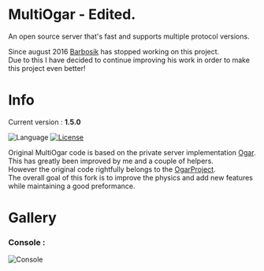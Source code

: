 # MultiOgar - Edited.

An open source server that's fast and supports multiple protocol versions.

Since august 2016 [Barbosik](https://github.com/Barbosik) has stopped working on this project. 
<br>Due to this I have decided to continue improving his work in order to make this project even better!



# Info 

Current version : **1.5.0**

![Language](https://img.shields.io/badge/language-node.js-yellow.svg)
[![License](https://img.shields.io/badge/license-APACHE2-blue.svg)](https://github.com/Barbosik/OgarMulti/blob/master/LICENSE.md)


Original MultiOgar code is based on the private server implementation [Ogar](https://github.com/OgarProject/Ogar).
<br>This has greatly been improved by me and a couple of helpers.
<br>However the original code rightfully belongs to the [OgarProject](https://github.com/OgarProject).
<br>The overall goal of this fork is to improve the physics and add new features while maintaining a good preformance.

# Gallery

### Console :

![Console](http://i.imgur.com/bS5ToRD.png)

